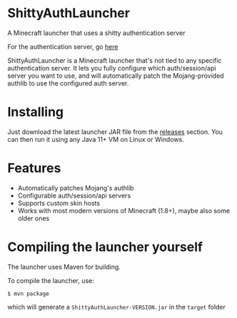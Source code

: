 # ShittyAuthLauncher
A Minecraft launcher that uses a shitty authentication server

For the authentication server, go [here](https://github.com/MrLetsplay2003/ShittyAuthServer)

ShittyAuthLauncher is a Minecraft launcher that's not tied to any specific authentication server. It lets you fully configure which auth/session/api server you want to use, and will automatically patch the Mojang-provided authlib to use the configured auth server.

# Installing
Just download the latest launcher JAR file from the [releases](https://github.com/MrLetsplay2003/ShittyAuthLauncher/releases) section. You can then run it using any Java 11+ VM on Linux or Windows.

# Features
- Automatically patches Mojang's authlib
- Configurable auth/session/api servers
- Supports custom skin hosts
- Works with most modern versions of Minecraft (1.8+), maybe also some older ones

# Compiling the launcher yourself
The launcher uses Maven for building.

To compile the launcher, use:
```
$ mvn package
```
which will generate a `ShittyAuthLauncher-VERSION.jar` in the `target` folder
